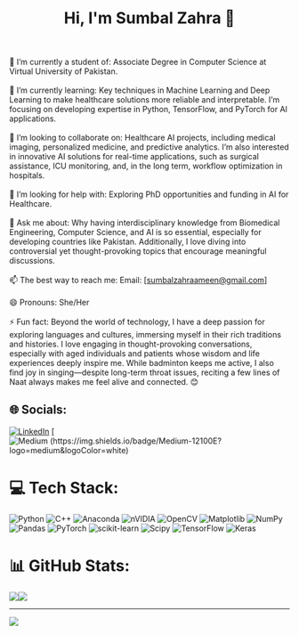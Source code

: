 <h1 align="center">Hi, I'm Sumbal Zahra 👋</h1>

<br><br>🔭 I’m currently a student of: Associate Degree in Computer Science at Virtual University of Pakistan.<br><br>🌱 I’m currently learning: Key techniques in Machine Learning and Deep Learning to make healthcare solutions more reliable and interpretable. I’m focusing on developing expertise in Python, TensorFlow, and PyTorch for AI applications.<br><br>👯 I’m looking to collaborate on: Healthcare AI projects, including medical imaging, personalized medicine, and predictive analytics. I’m also interested in innovative AI solutions for real-time applications, such as surgical assistance, ICU monitoring, and, in the long term, workflow optimization in hospitals.<br><br>🤔 I’m looking for help with: Exploring PhD opportunities and funding in AI for Healthcare.<br><br>💬 Ask me about: Why having interdisciplinary knowledge from Biomedical Engineering, Computer Science, and AI is so essential, especially for developing countries like Pakistan. Additionally, I love diving into controversial yet thought-provoking topics that encourage meaningful discussions.<br><br>📫 The best way to reach me: Email: [sumbalzahraameen@gmail.com]<br><br>😄 Pronouns: She/Her<br><br>⚡ Fun fact: Beyond the world of technology, I have a deep passion for exploring languages and cultures, immersing myself in their rich traditions and histories. I love engaging in thought-provoking conversations, especially with aged individuals and patients whose wisdom and life experiences deeply inspire me. While badminton keeps me active, I also find joy in singing—despite long-term throat issues, reciting a few lines of Naat always makes me feel alive and connected. 😊


## 🌐 Socials:
[![LinkedIn](https://img.shields.io/badge/LinkedIn-%230077B5.svg?logo=linkedin&logoColor=white)](https://linkedin.com/in/sumbal-zahra-ameen-23ab78145/) [![Medium
(https://img.shields.io/badge/Medium-12100E?logo=medium&logoColor=white)](https://medium.com/@sumbalzahraameen) 

# 💻 Tech Stack:
![Python](https://img.shields.io/badge/python-3670A0?style=for-the-badge&logo=python&logoColor=ffdd54) ![C++](https://img.shields.io/badge/c++-%2300599C.svg?style=for-the-badge&logo=c%2B%2B&logoColor=white) ![Anaconda](https://img.shields.io/badge/Anaconda-%2344A833.svg?style=for-the-badge&logo=anaconda&logoColor=white) ![nVIDIA](https://img.shields.io/badge/cuda-000000.svg?style=for-the-badge&logo=nVIDIA&logoColor=green) ![OpenCV](https://img.shields.io/badge/opencv-%23white.svg?style=for-the-badge&logo=opencv&logoColor=white) ![Matplotlib](https://img.shields.io/badge/Matplotlib-%23ffffff.svg?style=for-the-badge&logo=Matplotlib&logoColor=black) ![NumPy](https://img.shields.io/badge/numpy-%23013243.svg?style=for-the-badge&logo=numpy&logoColor=white) ![Pandas](https://img.shields.io/badge/pandas-%23150458.svg?style=for-the-badge&logo=pandas&logoColor=white) ![PyTorch](https://img.shields.io/badge/PyTorch-%23EE4C2C.svg?style=for-the-badge&logo=PyTorch&logoColor=white) ![scikit-learn](https://img.shields.io/badge/scikit--learn-%23F7931E.svg?style=for-the-badge&logo=scikit-learn&logoColor=white) ![Scipy](https://img.shields.io/badge/SciPy-%230C55A5.svg?style=for-the-badge&logo=scipy&logoColor=%white) ![TensorFlow](https://img.shields.io/badge/TensorFlow-%23FF6F00.svg?style=for-the-badge&logo=TensorFlow&logoColor=white) ![Keras](https://img.shields.io/badge/Keras-%23D00000.svg?style=for-the-badge&logo=Keras&logoColor=white)

# 📊 GitHub Stats:
![](https://github-readme-stats.vercel.app/api?username=sumbalzahra&theme=dark&hide_border=false&include_all_commits=false&count_private=false)![](https://github-readme-streak-stats.herokuapp.com/?user=sumbalzahra&theme=dark&hide_border=false)<br/>  

---
[![](https://visitcount.itsvg.in/api?id=sumbalzahra&icon=0&color=0)](https://visitcount.itsvg.in)

<!-- Proudly created with GPRM ( https://gprm.itsvg.in ) -->
